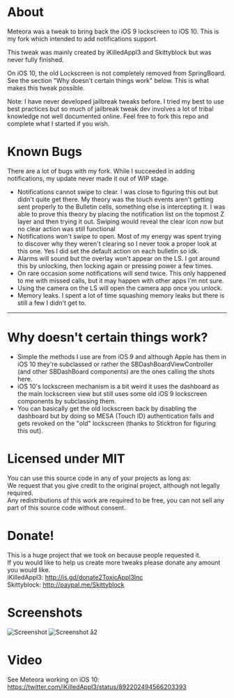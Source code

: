 # About
Meteora was a tweak to bring back the iOS 9 lockscreen to iOS 10. This is my fork which intended to add notifications support.

This tweak was mainly created by iKilledAppl3 and Skittyblock but was never fully finished.

On iOS 10, the old Lockscreen is not completely removed from SpringBoard. See the section "Why doesn't certain things work" below. This is what makes this tweak possible.

Note: I have never developed jailbreak tweaks before. I tried my best to use best practices but so much of jailbreak tweak dev involves a lot of tribal knowledge not well documented online. Feel free to fork this repo and complete what I started if you wish.

# Known Bugs
There are a lot of bugs with my fork. While I succeeded in adding notifications, my update never made it out of WIP stage.
- Notifications cannot swipe to clear. I was close to figuring this out but didn't quite get there. My theory was the touch events aren't getting sent properly to the Bulletin cells, something else is intercepting it. I was able to prove this theory by placing the notification list on the topmost Z layer and then trying it out. Swiping would reveal the clear icon now but no clear action was still functional
- Notifications won't swipe to open. Most of my energy was spent trying to discover why they weren't clearing so I never took a proper look at this one. Yes I did set the default action on each bulletin so idk.
- Alarms will sound but the overlay won't appear on the LS. I got around this by unlocking, then locking again or pressing power a few times.
- On rare occasion some notifications will send twice. This only happened to me with missed calls, but it may happen with other apps I'm not sure.
- Using the camera on the LS will open the camera app once you unlock.
- Memory leaks. I spent a lot of time squashing memory leaks but there is still a few I didn't get to.

-----

# Why doesn't certain things work?
- Simple the methods I use are from iOS 9 and although Apple has them in iOS 10 they're subclassed or rather the SBDashBoardViewController (and other SBDashBoard components) are the ones calling the shots here. 
- iOS 10's lockscreen mechanism is a bit weird it uses the dashboard as the main lockscreen view but still uses some old iOS 9 lockscreen components by subclassing them.
- You can basically get the old lockscreen back by disabling the dashboard but by doing so MESA (Touch ID) authentication fails and gets revoked on the "old" lockscreen (thanks to Sticktron for figuring this out).

# Licensed under MIT
You can use this source code in any of your projects as long as:    
We request that you give credit to the original project, although not legally required.    
Any redistributions of this work are required to be free, you can not sell any part of this source code without consent.    

# Donate!
This is a huge project that we took on because people requested it.  
If you would like to help us create more tweaks please donate any amount you would like.    
iKilledAppl3: http://is.gd/donate2ToxicAppl3Inc    
Skittyblock: http://paypal.me/Skittyblock

# Screenshots
![Screenshot](https://raw.githubusercontent.com/iKilledAppl3/Meteora/master/Screenshot1.jpg)
![Screenshot å2](https://raw.githubusercontent.com/iKilledAppl3/Meteora/master/Screenshot2.jpg)

# Video
See Meteora working on iOS 10: https://twitter.com/iKilledAppl3/status/892202494566203393
